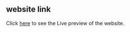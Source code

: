 ## website link
Click [here](https://brave-perlman-7a102e.netlify.app/) to see the Live preview of the website.
